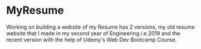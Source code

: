 # MyResume
Working on building a website of my Resume has 2 versions,
my old resume website that I made in my second year of Engineering i.e.2019 and the recent version with the help of Udemy's Web Dev Bootcamp Course.
